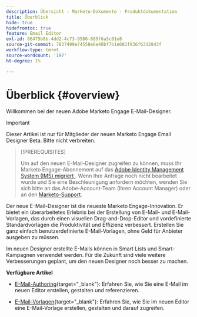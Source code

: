 ```yaml
---
description: Übersicht - Marketo-Dokumente - Produktdokumentation
title: Überblick
hide: true
hidefromtoc: true
feature: Email Editor
exl-id: 86475b8b-4dd2-4c73-9586-889f6a3c01e8
source-git-commit: 7837499e74558e6e48bf7b1e681f936f63d2843f
workflow-type: tm+mt
source-wordcount: '197'
ht-degree: 1%

---
```


# Überblick {#overview}

Willkommen bei der neuen Adobe Marketo Engage E-Mail-Designer.

>[!IMPORTANT]
>
>Dieser Artikel ist nur für Mitglieder der neuen Marketo Engage Email Designer Beta. Bitte nicht verbreiten.

>[!PREREQUISITES]
>
>Um auf den neuen E-Mail-Designer zugreifen zu können, muss Ihr Marketo Engage-Abonnement auf das [Adobe Identity Management System (IMS) migriert ](https://experienceleague.adobe.com/en/docs/marketo/using/product-docs/administration/marketo-with-adobe-identity/adobe-identity-management-overview). Wenn Ihre Anfrage noch nicht bearbeitet wurde und Sie eine Beschleunigung anfordern möchten, wenden Sie sich bitte an das Adobe-Account-Team (Ihren Account Manager) oder an den [Marketo-Support](https://nation.marketo.com/t5/support/ct-p/Support).

Der neue E-Mail-Designer ist die neueste Marketo Engage-Innovation. Er bietet ein überarbeitetes Erlebnis bei der Erstellung von E-Mail- und E-Mail-Vorlagen, das durch einen visuellen Drag-and-Drop-Editor und vordefinierte Standardvorlagen die Produktivität und Effizienz verbessert. Erstellen Sie ganz einfach benutzerdefinierte E-Mail-Vorlagen, ohne Geld für Anbieter ausgeben zu müssen.

Im neuen Designer erstellte E-Mails können in Smart Lists und Smart-Kampagnen verwendet werden. Für die Zukunft sind viele weitere Verbesserungen geplant, um den neuen Designer noch besser zu machen.

**Verfügbare Artikel**

* [E-Mail-Authoring](/help/marketo/product-docs/email-marketing/general/beta-new-email-designer/email-authoring.md){target="_blank"}: Erfahren Sie, wie Sie eine E-Mail im neuen Editor erstellen, gestalten und referenzieren.

* [E-Mail-Vorlagen](/help/marketo/product-docs/email-marketing/general/beta-new-email-designer/email-templates.md){target="_blank"}: Erfahren Sie, wie Sie im neuen Editor eine E-Mail-Vorlage erstellen, gestalten und darauf zugreifen.
